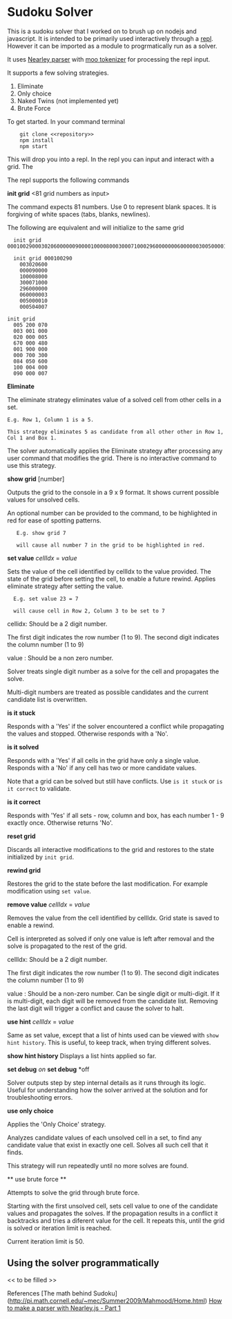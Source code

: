 # Sudoku Solver

This is a sudoku solver that I worked on to brush up on nodejs and javascript. It is intended to be primarily used interactively through a [repl](https://en.wikipedia.org/wiki/Read%E2%80%93eval%E2%80%93print_loop).  However it can be imported as a module to progrmatically run as a solver. 

It uses [Nearley parser](https://nearley.js.org/) with [moo tokenizer](http://github.com/tjvr/moo)  for processing the repl input. 

It supports a few solving strategies.
 1. Eliminate
 2. Only choice
 3. Naked Twins (not implemented yet)
 4. Brute Force


To get started.  In your command terminal
```
    git clone <<repository>>
    npm install 
    npm start
```

This will drop you into a repl. In the repl you can input and interact with a grid. The


The repl supports the following commands

**init grid**  <81 grid numbers as input>

The command expects 81 numbers.  Use 0 to represent blank spaces.  It is forgiving of white spaces (tabs, blanks, newlines).   

The following are equivalent and will initialize to the same grid

```
  init grid 000100290003020600000090000100008000300071000296000000060000003005000010000504007

  init grid 000100290
	003020600
	000090000
	100008000
	300071000
	296000000
	060000003
	005000010
	000504007

init grid 
  005 200 070 
  003 001 000 
  020 000 005 
  670 000 480 
  001 900 000 
  000 700 300 
  084 050 600 
  100 004 000 
  090 000 007 

```

**Eliminate**

The eliminate strategy eliminates value of a solved cell from other cells in a set.   
```
E.g. Row 1, Column 1 is a 5.

This strategy eliminates 5 as candidate from all other other in Row 1, Col 1 and Box 1. 
```
The solver automatically applies the Eliminate strategy after processing any user command that modifies the grid. There is no interactive command to use this strategy.

**show grid** [number]

Outputs the grid to the console in a 9 x 9 format.  It shows current possible values for unsolved cells.

An optional number can be provided to the command, to be highlighted in red for ease of spotting patterns.
``` 
   E.g. show grid 7
   
   will cause all number 7 in the grid to be highlighted in red.
```

**set value**  *cellIdx* = *value*

Sets the value of the cell identified by cellIdx to the value provided.  The state of the grid before setting the cell, to enable a future rewind.  Applies eliminate strategy after setting the value.    

```
  E.g. set value 23 = 7
  
  will cause cell in Row 2, Column 3 to be set to 7
```
cellidx: Should be a 2 digit number.  

The first digit indicates the row number (1 to 9). The second digit indicates the column number (1 to 9)

value : Should be a non zero number.  

Solver treats single digit number as a solve for the cell and propagates the solve. 

Multi-digit numbers are treated as possible candidates and the current candidate list is overwritten.


**is it stuck** 

Responds with a 'Yes' if the solver encountered a conflict while propagating the values and stopped.  Otherwise responds with a 'No'.

**is it solved** 

Responds with a 'Yes' if all cells in the grid have only a single value. Responds with a 'No' if any cell has two or more candidate values.  

Note that a grid can be solved but still have conflicts.   Use `is it stuck` or `is it correct` to validate.

**is it correct**

Responds with 'Yes' if all sets - row, column and box, has each number 1 - 9 exactly once.   Otherwise returns 'No'. 

**reset grid**

Discards all interactive modifications to the grid and restores to the state initialized by `init grid`. 

**rewind grid**

Restores the grid to the state before the last modification.  For example modification using `set value`.

**remove value** *cellIdx* = *value*


Removes the value from the cell identified by cellIdx.  Grid state is saved to enable a rewind.  

Cell is interpreted as solved if only one value is left after removal and the solve is propagated to the rest of the grid. 

cellIdx: Should be a 2 digit number.  

The first digit indicates the row number (1 to 9). The second digit indicates the column number (1 to 9)

value : Should be a non-zero number.  Can be single digit or multi-digit.  If it is multi-digit, each digit will be removed from the candidate list.  Removing the last digit will trigger a conflict and cause the solver to halt.  


**use hint** *cellIdx* = *value*

Same as set value, except that a list of hints used can be viewed with `show hint history`.   This is useful, to keep track, when trying different solves. 

**show hint history**
Displays a list hints applied so far. 

**set debug** *on*
**set debug** *off

Solver outputs step by step internal details as it runs through its logic.  Useful for understanding how the solver arrived at the solution and for troubleshooting errors. 

**use only choice** 

Applies the 'Only Choice' strategy.   

Analyzes candidate values of each unsolved cell in a set, to find any candidate value that exist in exactly one cell.  Solves all such cell that it finds. 

This strategy will run repeatedly until no more solves are found. 

** use brute force **

Attempts to solve the grid through brute force.   

Starting with the first unsolved cell, sets cell value to one of the candidate values and propagates the solves.   If the propagation results in a conflict it backtracks and tries a diferent value for the cell.  It repeats this, until the grid is solved or iteration limit is reached.

Current iteration limit is 50.

## Using the solver programmatically
<< to be filled >>


References
[The math behind Sudoku] (http://pi.math.cornell.edu/~mec/Summer2009/Mahmood/Home.html)
[How to make a parser with Nearley.js - Part 1](https://www.youtube.com/watch?v=51XwG1W2ysU)




















